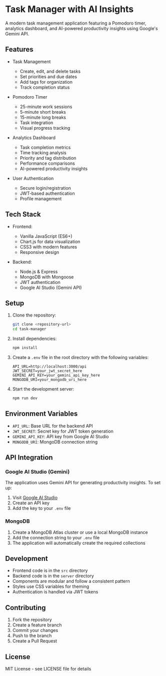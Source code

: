 # Task Manager with AI Insights

A modern task management application featuring a Pomodoro timer, analytics dashboard, and AI-powered productivity insights using Google's Gemini API.

## Features

- Task Management
  - Create, edit, and delete tasks
  - Set priorities and due dates
  - Add tags for organization
  - Track completion status

- Pomodoro Timer
  - 25-minute work sessions
  - 5-minute short breaks
  - 15-minute long breaks
  - Task integration
  - Visual progress tracking

- Analytics Dashboard
  - Task completion metrics
  - Time tracking analysis
  - Priority and tag distribution
  - Performance comparisons
  - AI-powered productivity insights

- User Authentication
  - Secure login/registration
  - JWT-based authentication
  - Profile management

## Tech Stack

- Frontend:
  - Vanilla JavaScript (ES6+)
  - Chart.js for data visualization
  - CSS3 with modern features
  - Responsive design

- Backend:
  - Node.js & Express
  - MongoDB with Mongoose
  - JWT authentication
  - Google AI Studio (Gemini API)

## Setup

1. Clone the repository:
   ```bash
   git clone <repository-url>
   cd task-manager
   ```

2. Install dependencies:
   ```bash
   npm install
   ```

3. Create a `.env` file in the root directory with the following variables:
   ```
   API_URL=http://localhost:3000/api
   JWT_SECRET=your_jwt_secret_here
   GEMINI_API_KEY=your_gemini_api_key_here
   MONGODB_URI=your_mongodb_uri_here
   ```

4. Start the development server:
   ```bash
   npm run dev
   ```

## Environment Variables

- `API_URL`: Base URL for the backend API
- `JWT_SECRET`: Secret key for JWT token generation
- `GEMINI_API_KEY`: API key from Google AI Studio
- `MONGODB_URI`: MongoDB connection string

## API Integration

### Google AI Studio (Gemini)

The application uses Gemini API for generating productivity insights. To set up:

1. Visit [Google AI Studio](https://makersuite.google.com/app/apikey)
2. Create an API key
3. Add the key to your `.env` file

### MongoDB

1. Create a MongoDB Atlas cluster or use a local MongoDB instance
2. Add the connection string to your `.env` file
3. The application will automatically create the required collections

## Development

- Frontend code is in the `src` directory
- Backend code is in the `server` directory
- Components are modular and follow a consistent pattern
- Styles use CSS variables for theming
- Authentication is handled via JWT tokens

## Contributing

1. Fork the repository
2. Create a feature branch
3. Commit your changes
4. Push to the branch
5. Create a Pull Request

## License

MIT License - see LICENSE file for details 